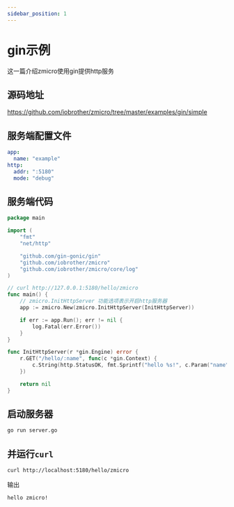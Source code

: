 ```yaml
---
sidebar_position: 1
---
```


# gin示例

这一篇介绍zmicro使用gin提供http服务

## 源码地址

https://github.com/iobrother/zmicro/tree/master/examples/gin/simple

## 服务端配置文件

```yaml
app:
  name: "example"
http:
  addr: ":5180"
  mode: "debug"
```

## 服务端代码

```go
package main

import (
	"fmt"
	"net/http"

	"github.com/gin-gonic/gin"
	"github.com/iobrother/zmicro"
	"github.com/iobrother/zmicro/core/log"
)

// curl http://127.0.0.1:5180/hello/zmicro
func main() {
  	// zmicro.InitHttpServer 功能选项表示开启http服务器
	app := zmicro.New(zmicro.InitHttpServer(InitHttpServer))

	if err := app.Run(); err != nil {
		log.Fatal(err.Error())
	}
}

func InitHttpServer(r *gin.Engine) error {
	r.GET("/hello/:name", func(c *gin.Context) {
		c.String(http.StatusOK, fmt.Sprintf("hello %s!", c.Param("name")))
	})

	return nil
}

```

## 启动服务器

```bash
go run server.go
```

## 并运行`curl`

```bash
curl http://localhost:5180/hello/zmicro
```

输出

```
hello zmicro!
```
